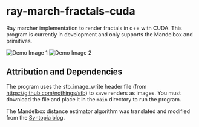 # ray-march-fractals-cuda
Ray marcher implementation to render fractals in c++ with CUDA. This program is currently in development
and only supports the Mandelbox and primitives.

![Demo Image 1](out2.png)
![Demo Image 2](out.png)

## Attribution and Dependencies
The program uses the stb_image_write header file (from https://github.com/nothings/stb) 
to save renders as images. You must download the file and place it in the `main` directory
to run the program.

The Mandelbox distance estimator algorithm was translated and modified from the [Syntopia blog](http://blog.hvidtfeldts.net/index.php/2011/11/distance-estimated-3d-fractals-vi-the-mandelbox/).